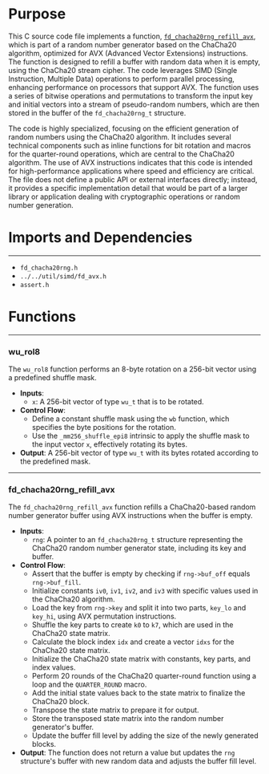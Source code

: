 # Purpose
This C source code file implements a function, [`fd_chacha20rng_refill_avx`](#fd_chacha20rng_refill_avx), which is part of a random number generator based on the ChaCha20 algorithm, optimized for AVX (Advanced Vector Extensions) instructions. The function is designed to refill a buffer with random data when it is empty, using the ChaCha20 stream cipher. The code leverages SIMD (Single Instruction, Multiple Data) operations to perform parallel processing, enhancing performance on processors that support AVX. The function uses a series of bitwise operations and permutations to transform the input key and initial vectors into a stream of pseudo-random numbers, which are then stored in the buffer of the `fd_chacha20rng_t` structure.

The code is highly specialized, focusing on the efficient generation of random numbers using the ChaCha20 algorithm. It includes several technical components such as inline functions for bit rotation and macros for the quarter-round operations, which are central to the ChaCha20 algorithm. The use of AVX instructions indicates that this code is intended for high-performance applications where speed and efficiency are critical. The file does not define a public API or external interfaces directly; instead, it provides a specific implementation detail that would be part of a larger library or application dealing with cryptographic operations or random number generation.
# Imports and Dependencies

---
- `fd_chacha20rng.h`
- `../../util/simd/fd_avx.h`
- `assert.h`


# Functions

---
### wu\_rol8<!-- {{#callable:wu_rol8}} -->
The `wu_rol8` function performs an 8-byte rotation on a 256-bit vector using a predefined shuffle mask.
- **Inputs**:
    - `x`: A 256-bit vector of type `wu_t` that is to be rotated.
- **Control Flow**:
    - Define a constant shuffle mask using the `wb` function, which specifies the byte positions for the rotation.
    - Use the `_mm256_shuffle_epi8` intrinsic to apply the shuffle mask to the input vector `x`, effectively rotating its bytes.
- **Output**: A 256-bit vector of type `wu_t` with its bytes rotated according to the predefined mask.


---
### fd\_chacha20rng\_refill\_avx<!-- {{#callable:fd_chacha20rng_refill_avx}} -->
The `fd_chacha20rng_refill_avx` function refills a ChaCha20-based random number generator buffer using AVX instructions when the buffer is empty.
- **Inputs**:
    - `rng`: A pointer to an `fd_chacha20rng_t` structure representing the ChaCha20 random number generator state, including its key and buffer.
- **Control Flow**:
    - Assert that the buffer is empty by checking if `rng->buf_off` equals `rng->buf_fill`.
    - Initialize constants `iv0`, `iv1`, `iv2`, and `iv3` with specific values used in the ChaCha20 algorithm.
    - Load the key from `rng->key` and split it into two parts, `key_lo` and `key_hi`, using AVX permutation instructions.
    - Shuffle the key parts to create `k0` to `k7`, which are used in the ChaCha20 state matrix.
    - Calculate the block index `idx` and create a vector `idxs` for the ChaCha20 state matrix.
    - Initialize the ChaCha20 state matrix with constants, key parts, and index values.
    - Perform 20 rounds of the ChaCha20 quarter-round function using a loop and the `QUARTER_ROUND` macro.
    - Add the initial state values back to the state matrix to finalize the ChaCha20 block.
    - Transpose the state matrix to prepare it for output.
    - Store the transposed state matrix into the random number generator's buffer.
    - Update the buffer fill level by adding the size of the newly generated blocks.
- **Output**: The function does not return a value but updates the `rng` structure's buffer with new random data and adjusts the buffer fill level.


